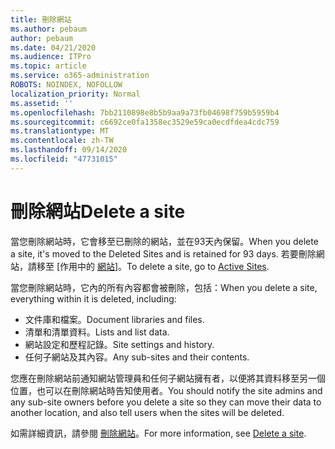 ```yaml
---
title: 刪除網站
ms.author: pebaum
author: pebaum
ms.date: 04/21/2020
ms.audience: ITPro
ms.topic: article
ms.service: o365-administration
ROBOTS: NOINDEX, NOFOLLOW
localization_priority: Normal
ms.assetid: ''
ms.openlocfilehash: 7bb2110898e8b5b9aa9a73fb04698f759b5959b4
ms.sourcegitcommit: c6692ce0fa1358ec3529e59ca0ecdfdea4cdc759
ms.translationtype: MT
ms.contentlocale: zh-TW
ms.lasthandoff: 09/14/2020
ms.locfileid: "47731015"
---
```

# <a name="delete-a-site"></a><span data-ttu-id="a94f3-102">刪除網站</span><span class="sxs-lookup"><span data-stu-id="a94f3-102">Delete a site</span></span>

<span data-ttu-id="a94f3-103">當您刪除網站時，它會移至已刪除的網站，並在93天內保留。</span><span class="sxs-lookup"><span data-stu-id="a94f3-103">When you delete a site, it's moved to the Deleted Sites and is retained for 93 days.</span></span> <span data-ttu-id="a94f3-104">若要刪除網站，請移至 [作用中的 [網站](https://admin.microsoft.com/sharepoint?page=sitemanagement&modern=true)]。</span><span class="sxs-lookup"><span data-stu-id="a94f3-104">To delete a site, go to [Active Sites](https://admin.microsoft.com/sharepoint?page=sitemanagement&modern=true).</span></span> 

<span data-ttu-id="a94f3-105">當您刪除網站時，它內的所有內容都會被刪除，包括：</span><span class="sxs-lookup"><span data-stu-id="a94f3-105">When you delete a site, everything within it is deleted, including:</span></span>

- <span data-ttu-id="a94f3-106">文件庫和檔案。</span><span class="sxs-lookup"><span data-stu-id="a94f3-106">Document libraries and files.</span></span>
- <span data-ttu-id="a94f3-107">清單和清單資料。</span><span class="sxs-lookup"><span data-stu-id="a94f3-107">Lists and list data.</span></span>
- <span data-ttu-id="a94f3-108">網站設定和歷程記錄。</span><span class="sxs-lookup"><span data-stu-id="a94f3-108">Site settings and history.</span></span>
- <span data-ttu-id="a94f3-109">任何子網站及其內容。</span><span class="sxs-lookup"><span data-stu-id="a94f3-109">Any sub-sites and their contents.</span></span>

<span data-ttu-id="a94f3-110">您應在刪除網站前通知網站管理員和任何子網站擁有者，以便將其資料移至另一個位置，也可以在刪除網站時告知使用者。</span><span class="sxs-lookup"><span data-stu-id="a94f3-110">You should notify the site admins and any sub-site owners before you delete a site so they can move their data to another location, and also tell users when the sites will be deleted.</span></span>

<span data-ttu-id="a94f3-111">如需詳細資訊，請參閱 [刪除網站](https://docs.microsoft.com/sharepoint/delete-site-collection)。</span><span class="sxs-lookup"><span data-stu-id="a94f3-111">For more information, see [Delete a site](https://docs.microsoft.com/sharepoint/delete-site-collection).</span></span>
